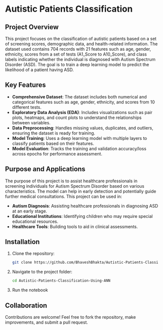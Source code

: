 # Autistic Patients Classification

## Project Overview
This project focuses on the classification of autistic patients based on a set of screening scores, demographic data, and health-related information. The dataset used contains 704 records with 21 features such as age, gender, ethnicity, scores from a set of tests (A1_Score to A10_Score), and class labels indicating whether the individual is diagnosed with Autism Spectrum Disorder (ASD). The goal is to train a deep learning model to predict the likelihood of a patient having ASD.

## Key Features
- **Comprehensive Dataset**: The dataset includes both numerical and categorical features such as age, gender, ethnicity, and scores from 10 different tests.
- **Exploratory Data Analysis (EDA)**: Includes visualizations such as pair plots, heatmaps, and count plots to understand the relationships between variables.
- **Data Preprocessing**: Handles missing values, duplicates, and outliers, ensuring the dataset is ready for training.
- **Model Training**: Uses a deep learning model with multiple layers to classify patients based on their features.
- **Model Evaluation**: Tracks the training and validation accuracy/loss across epochs for performance assessment.

## Purpose and Applications
The purpose of this project is to assist healthcare professionals in screening individuals for Autism Spectrum Disorder based on various characteristics. The model can help in early detection and potentially guide further medical consultations. This project can be used in:
- **Autism Diagnosis**: Assisting healthcare professionals in diagnosing ASD at an early stage.
- **Educational Institutions**: Identifying children who may require special educational resources.
- **Healthcare Tools**: Building tools to aid in clinical assessments.

## Installation

1. Clone the repository:

    ```bash
    git clone https://github.com/BhaveshBhakta/Autistic-Patients-Classification-Using-ANN.git
    ```

2. Navigate to the project folder:

    ```bash
    cd Autistic-Patients-Classification-Using-ANN
    ```

3. Run the notebook 

## Collaboration

Contributions are welcome! Feel free to fork the repository, make improvements, and submit a pull request.
